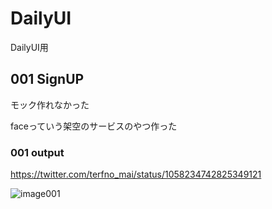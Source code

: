 # DailyUI
DailyUI用

## 001 SignUP
モック作れなかった

faceっていう架空のサービスのやつ作った

### 001 output
https://twitter.com/terfno_mai/status/1058234742825349121

![image001](https://pbs.twimg.com/media/Dq-az41U0AArhCF.jpg)
